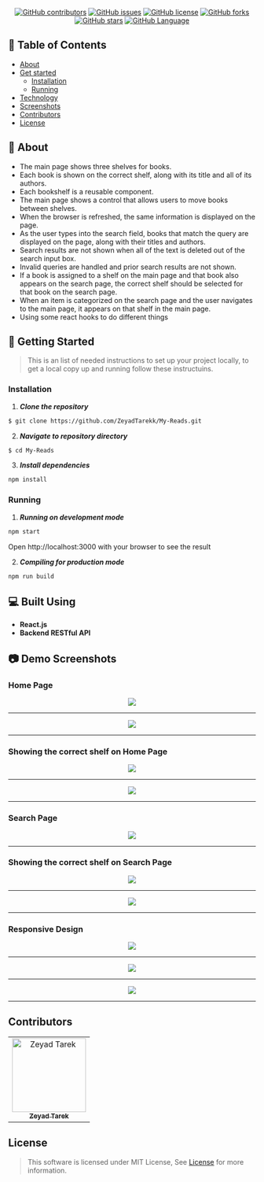 <div align="center">

[![GitHub contributors](https://img.shields.io/github/contributors/ZeyadTarekk/My-Reads)](https://github.com/ZeyadTarekk/My-Reads/contributors)
[![GitHub issues](https://img.shields.io/github/issues/ZeyadTarekk/My-Reads)](https://github.com/ZeyadTarekk/My-Reads/issues)
[![GitHub license](https://img.shields.io/github/license/ZeyadTarekk/My-Reads)](https://github.com/ZeyadTarekk/My-Reads/blob/master/LICENSE)
[![GitHub forks](https://img.shields.io/github/forks/ZeyadTarekk/My-Reads)](https://github.com/ZeyadTarekk/My-Reads/network)
[![GitHub stars](https://img.shields.io/github/stars/ZeyadTarekk/My-Reads)](https://github.com/ZeyadTarekk/My-Reads/stargazers)
[![GitHub Language](https://img.shields.io/github/languages/top/ZeyadTarekk/My-Reads)](https://img.shields.io/github/languages/count/ZeyadTarekk/My-Reads)

</div>

## 📝 Table of Contents

- [About](#about)
- [Get started](#get-started)
  - [Installation](#Install)
  - [Running](#running)
- [Technology](#tech)
- [Screenshots](#Screenshots)
- [Contributors](#Contributors)
- [License](#license)

## 📙 About <a name = "about"></a>

- The main page shows three shelves for books.
- Each book is shown on the correct shelf, along with its title and all of its authors.
- Each bookshelf is a reusable component.
- The main page shows a control that allows users to move books between shelves.
- When the browser is refreshed, the same information is displayed on the page.
- As the user types into the search field, books that match the query are displayed on the page, along with their titles and authors.
- Search results are not shown when all of the text is deleted out of the search input box.
- Invalid queries are handled and prior search results are not shown.
- If a book is assigned to a shelf on the main page and that book also appears on the search page, the correct shelf should be selected for that book on the search page.
- When an item is categorized on the search page and the user navigates to the main page, it appears on that shelf in the main page.
- Using some react hooks to do different things

## 🏁 Getting Started <a name = "get-started"></a>

> This is an list of needed instructions to set up your project locally, to get a local copy up and running follow these
> instructuins.

### Installation <a name = "Install"></a>

1. **_Clone the repository_**

```sh
$ git clone https://github.com/ZeyadTarekk/My-Reads.git
```

2. **_Navigate to repository directory_**

```sh
$ cd My-Reads
```

3. **_Install dependencies_**

```sh
npm install
```

### Running <a name = "running"></a>

1. **_Running on development mode_**

```sh
npm start
```

Open http://localhost:3000 with your browser to see the result

2. **_Compiling for production mode_**

```sh
npm run build
```

## 💻 Built Using <a name = "tech"></a>

- **React.js**
- **Backend RESTful API**

## 📷 Demo Screenshots <a name = "Screenshots"></a>

<div align="center">
<h3 align='left'>Home Page</h3>
   <img src="screenshots/s1.png">
   <hr>
   <img src="screenshots/s2.png">
   <hr>
<h3 align='left'>Showing the correct shelf  on Home Page</h3>
   <img  src="screenshots/s3.png"></a>
   <hr>
   <img  src="screenshots/s4.png"></a>
<hr>
<h3 align='left'>Search Page</h3>
<img src="screenshots/s5.png"></a>
<hr>
<h3 align='left'>Showing the correct shelf  on Search Page</h3>
<img src="screenshots/s6.png"></a>
<hr>
<img src="screenshots/s7.png"></a>
<hr>
<h3 align='left'>Responsive Design</h3>
<img src="screenshots/s8.png"></a>
<hr>
<img src="screenshots/s9.png"></a>
<hr>
<img src="screenshots/s10.png"></a>
<hr>
</div>

## Contributors <a name = "Contributors"></a>

<table>
  <tr>
    <td align="center">
    <a href="https://github.com/ZeyadTarekk" target="_black">
    <img src="https://avatars.githubusercontent.com/u/76125650?v=4" width="150px;" alt="Zeyad Tarek"/>
    <br />
    <sub><b>Zeyad Tarek</b></sub></a>

  </tr>
 </table>

## License <a name = "license"></a>

> This software is licensed under MIT License, See [License](https://github.com/ZeyadTarekk/My-Reads/blob/main/LICENSE) for more information.
